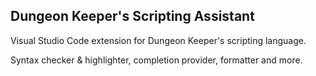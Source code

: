 ## Dungeon Keeper's Scripting Assistant

Visual Studio Code extension for Dungeon Keeper's scripting language.

Syntax checker & highlighter, completion provider, formatter and more.
